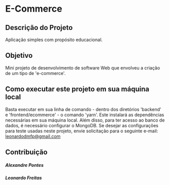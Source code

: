 # E-Commerce

## Descrição do Projeto

<p align="left">Aplicação simples com propósito educacional.</p>

<p align="center">
  <h2 align="left">
    <a>Objetivo</a>
</h2>

<p>Mini projeto de desenvolvimento de software Web que envolveu a criação de um tipo de 'e-commerce'.</p> 

## Como executar este projeto em sua máquina local

Basta executar em sua linha de comando - dentro dos diretórios 'backend' e 'frontend/ecommerce' - o comando 'yarn'.
Este instalará as dependências necessárias em sua máquina local.
Além disso, para ter acesso ao banco de dados, é necessário configurar o MongoDB. 
Se desejar as configurações para teste usadas neste projeto, envie solicitação para o seguinte e-mail:
<a>leonardodmfp@gmail.com</a>

<h2 align="left">
  <a> Contribuição</a>
</h2>
  <h5 src="https://www.linkedin.com/in/alexandre-pontes-de-queiroz/">Alexandre Pontes</h5>
  <h5 src="https://www.linkedin.com/in/leonardo-feitas-b98b0b192/">Leonardo Freitas</h5>
</p>
